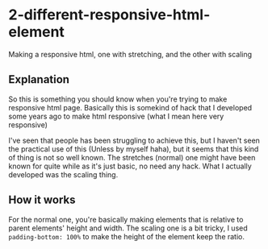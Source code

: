 # 2-different-responsive-html-element
Making a responsive html, one with stretching, and the other with scaling

## Explanation
So this is something you should know when you're trying to make responsive html page. Basically this is somekind of hack that I developed some years ago to make html responsive (what I mean here very responsive)

I've seen that people has been struggling to achieve this, but I haven't seen the practical use of this (Unless by myself haha), but it seems that this kind of thing is not so well known. The stretches (normal) one might have been known for quite while as it's just basic, no need any hack. What I actually developed was the scaling thing.

## How it works
For the normal one, you're basically making elements that is relative to parent elements' height and width. The scaling one is a bit tricky, I used `padding-bottom: 100%` to make the height of the element keep the ratio.
